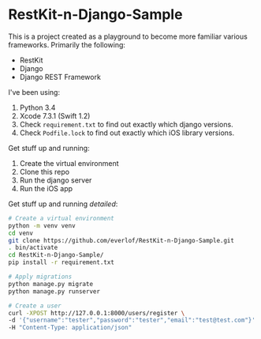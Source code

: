 # RestKit-n-Django-Sample

This is a project created as a playground to become more familiar various frameworks. Primarily the following:
* RestKit
* Django
* Django REST Framework

I've been using:
1. Python 3.4
2. Xcode 7.3.1 (Swift 1.2)
3. Check `requirement.txt` to find out exactly which django versions.
4. Check `Podfile.lock` to find out exactly which iOS library versions.

Get stuff up and running:
1. Create the virtual environment
2. Clone this repo
3. Run the django server
4. Run the iOS app

Get stuff up and running _detailed_:
```bash
# Create a virtual environment
python -m venv venv
cd venv
git clone https://github.com/everlof/RestKit-n-Django-Sample.git
. bin/activate
cd RestKit-n-Django-Sample/
pip install -r requirement.txt

# Apply migrations
python manage.py migrate
python manage.py runserver

# Create a user
curl -XPOST http://127.0.0.1:8000/users/register \
-d '{"username":"tester","password":"tester","email":"test@test.com"}' \
-H "Content-Type: application/json"

```
